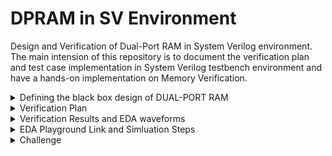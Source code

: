 # DPRAM in SV Environment
Design and Verification of Dual-Port RAM in System Verilog environment. The main intension of this repository is to document the verification plan and test case implementation in System Verilog testbench environment and have a hands-on implementation on Memory Verification.

<details>
  <summary> Defining the black box design of DUAL-PORT RAM </summary>

  ### In simple terms, DPRAM is a random-access memory that supports write and read operations at the same time

  <li> Input Ports : clk, reset, wr_en, rd_en, wr_addr, rd_addr, data_in </li>

  <li> Output Ports : data_out </li>

  #### Input Signals Description

  <li> clk     : clock </li>
  <li> reset   : Synchronous reset </li>
  <li> wr_en   : Write enable control signal, active high </li>
  <li> rd_en   : Read enable control signal, active high </li>
  <li> wr_addr : 4 bit write address </li>
  <li> rd_addr : 4 bit read address </li>
  <li> data_in : 8 bit data input </li>

  #### Output Signals Description

  <li> data_out : 8 bit data output </li>

  #### Black Box Design

  ![image](https://github.com/lmadem/DPRAM/assets/93139766/899a5cbf-4f4a-4ff5-a67b-499e9c8d2034)


  <li> This is a simple DUAL-PORT RAM design implemented in verilog. Please check out the file "DPRAM.v" for verilog code</li>
  
</details>

<details>
  <summary> Verification Plan </summary>

  #### The verification plan for DPRAM design is implemented in two phases
  <li> First phase is to list out the possible testing scenarios for the design and implementing them in a SV linear testbench </li>
  <li> Second phase is to built a robust verification environment with all components and implement the testcases formulated in phase 1 </li>

  <details> 
    <summary> Test Plan </summary>

  ![image](https://github.com/lmadem/DPRAM/assets/93139766/513b9c91-3fff-4d29-95aa-8d11f876bfff)

  </details>
</details>

<details>
  <summary> Verification Results and EDA waveforms </summary>

  <details>
    <summary> SV Linear </summary>

  <li> Implemented all the listed testcases as per the test plan in SV linear testbench. The linear testbench consists of top module, interface, program block, packet class, and the design file.          Please check out the folder SV Linear. It has all the required files </li>

  <li> The SV Linear testbench will be able to execute all testcases in one simulation, but the simulation order will be sequential </li>

  ### Test Plan Status
  
  ![image](https://github.com/lmadem/DPRAM/assets/93139766/0f80f109-38c1-4b42-a3f4-b38bf9de0fb0)

  #### TestCase1 EDA Waveform

  ![image](https://github.com/lmadem/DPRAM/assets/93139766/244f4145-1b79-4db1-838a-c70dd17a02eb)

  ![image](https://github.com/lmadem/DPRAM/assets/93139766/8de565ad-7eae-44c7-953d-ecafa0105b14)

  #### TestCase2 EDA Waveform

  ![image](https://github.com/lmadem/DPRAM/assets/93139766/e05b7601-2630-4059-b426-a0f0045d45ab)
  
  ![image](https://github.com/lmadem/DPRAM/assets/93139766/1029a8a9-b9f5-41c8-a4d9-544006365b9f)

   #### TestCase3 EDA Waveform

   ![image](https://github.com/lmadem/DPRAM/assets/93139766/b62854e1-2027-4c59-97ce-b137c01e8063)

   ![image](https://github.com/lmadem/DPRAM/assets/93139766/ef32d4b7-e997-41a7-b6e1-5a1c9d649d86)

   #### TestCase4 EDA Waveform

   ![image](https://github.com/lmadem/DPRAM/assets/93139766/ab62aa6a-790a-4bdd-87fb-652f2489d981)

   ![image](https://github.com/lmadem/DPRAM/assets/93139766/3136474e-660f-456d-b17f-7c2a817d600f)

   #### TestCase5 EDA Waveform

   ![image](https://github.com/lmadem/DPRAM/assets/93139766/377c7ef9-beed-4dd9-babc-22e215cd1028)

   ![image](https://github.com/lmadem/DPRAM/assets/93139766/0043d078-f5fd-49bf-b982-f47c21dc6eb7)

   #### TestCase6 EDA Waveform

   ![image](https://github.com/lmadem/DPRAM/assets/93139766/3c79976d-a6f0-4036-bedc-4dbfed6b71e9)

   ![image](https://github.com/lmadem/DPRAM/assets/93139766/5d3dfccc-c81e-4458-a3b3-121b790b8971)

   ### Alltestcase EDA Waveform

   ![image](https://github.com/lmadem/DPRAM/assets/93139766/86318a6d-de61-4fda-8d87-82dcc2b4d84d)

   ![image](https://github.com/lmadem/DPRAM/assets/93139766/5d7e0103-d3f0-4e7a-bfd7-dd315bf8287a)


  </details>

  <details> 
    <summary> SV Environment </summary>

   <li> Built a robust verification environment in System Verilog and implemented all the testcases. The SV testbench verification environment consists of packet class, generator class, driver             class, Monitor classes, scoreboard class, environment class, base_test class, test classes, program block, top module, interface and the design </li>

   <li> The SV Environment will be able to drive one testcase per simulation </li>

   <li> Please check out the folder SV Environment. It has all the required files </li>

   ### Test Plan Status
  
   ![image](https://github.com/lmadem/DPRAM/assets/93139766/0f80f109-38c1-4b42-a3f4-b38bf9de0fb0)

   #### TestCase1 EDA Waveform

   ![image](https://github.com/lmadem/DPRAM/assets/93139766/91699b7c-8d97-4614-9bee-eb045295ba4c)

   ![image](https://github.com/lmadem/DPRAM/assets/93139766/ac51d701-6da4-4eae-b6cd-47231c3dce62)

   #### TestCase2 EDA Waveform

   ![image](https://github.com/lmadem/DPRAM/assets/93139766/a17d561b-9dbe-4a29-9444-b79921ea1b8a)

   ![image](https://github.com/lmadem/DPRAM/assets/93139766/3931895f-cc88-4df4-bb1a-49c8e11603a2)

   #### TestCase3 EDA Waveform

   ![image](https://github.com/lmadem/DPRAM/assets/93139766/8fe76380-5ab2-45a3-a2ba-c76a035be1a9)

   ![image](https://github.com/lmadem/DPRAM/assets/93139766/7b175382-208a-4480-8de9-fdcd8d93e6fa)

   #### TestCase4 EDA Waveform

   ![image](https://github.com/lmadem/DPRAM/assets/93139766/60be9ae7-47d0-4e3c-9765-9dd9c89ba8b8)

   ![image](https://github.com/lmadem/DPRAM/assets/93139766/b2e73df4-f072-42b8-bb25-99f7bb82068e)

   #### TestCase5 EDA Waveform

   ![image](https://github.com/lmadem/DPRAM/assets/93139766/18619610-7768-4dae-8e0c-5e4741d67a5e)

   ![image](https://github.com/lmadem/DPRAM/assets/93139766/b04d17c1-7c14-4dce-b485-8a5a74e9b2bb)

   #### TestCase6 EDA Waveform

   ![image](https://github.com/lmadem/DPRAM/assets/93139766/3ec06e8e-0b08-4efb-a961-030ef16e0716)

   ![image](https://github.com/lmadem/DPRAM/assets/93139766/4642952a-41a0-4c51-aa1e-9d0bd13edf8a)
 
  </details>
</details>

<details>
  <summary> EDA Playground Link and Simluation Steps </summary>

  #### EDA Playground Link

  ```bash
https://www.edaplayground.com/x/JvGt
  ```

  #### Verification Standards

  <li> Constrained random stimulus, robust generator, driver and monitors and In-order scoreboard </li>

  #### Simulation Steps
  <details>
    <summary> SV Linear </summary>

##### Step 1 : Comment "top.sv", "interface.sv", and "test.sv"(lines 4,5,6) in testbench.sv file 

##### Step 2 : Uncomment "Alltests.sv"(line 10) in testbench.sv file

##### Step 3 : Comment line 16(which is SV environment testbench) and Uncomment line 13(SV Linear testbench). Please read the comments in top.sv file for more info

##### Step 4 : To run individual tests, please look into the above attached screenshots in SV Linear folder of Verification Results and EDA Waveforms

  </details>
  
  <details>
    <summary> SV Environment </summary>

##### Step 1 : UnComment "top.sv", "interface.sv", and "test.sv"(lines 4,5,6) in testbench.sv file 

##### Step 2 : comment "Alltests.sv"(line 10) in testbench.sv file

##### Step 3 : UnComment line 16(which is SV environment testbench) and comment line 13(SV Linear testbench). Please read the comments in top.sv file for more info

##### Step 4 : To run individual tests, please look into the above attached screenshots in SV Environment folder of Verification Results and EDA Waveforms

  </details>
</details>

<details>
  <summary>Challenge</summary>

#### Verifying all the address location of a Memory

<details>
  <summary> If I have a address of 32 bits wide for a dual port RAM, what verification strategies are used to verify the entire memory space? </summary>

  <li> We heavily rely on randomization of the address. But that does not ensure all address locations are verified </li>

  <li> What verification strategies are adopted to ensure all address locations of a large memory is thoroughly verified? </li>

  <li> Recommended Solutions Reference Link : https://verificationacademy.com/forums/t/verifying-all-address-locations-of-memory/46511 </li>

  
</details>
</details>
